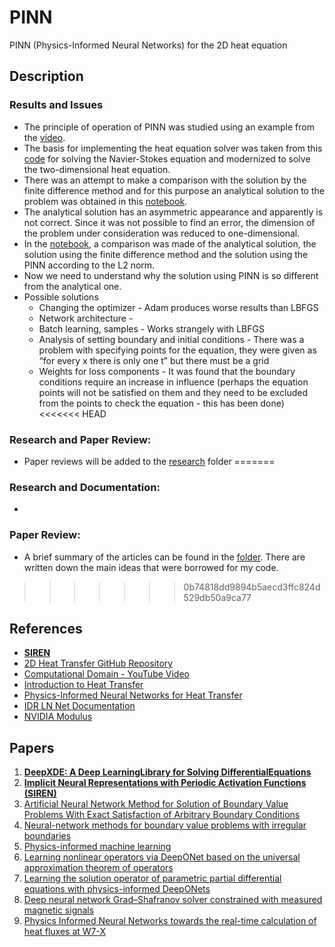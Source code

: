 # PINN
 PINN (Physics-Informed Neural Networks) for the 2D heat equation

## Description

### Results and Issues
   - The principle of operation of PINN was studied using an example from the [video](https://www.youtube.com/watch?v=G_hIppUWcsc&ab_channel=JousefMuradLITE).
   - The basis for implementing the heat equation solver was taken from this [code](https://github.com/Samson-Mano/2D_Heat_transfer) for solving the Navier-Stokes equation and modernized to solve the two-dimensional heat equation.
   - There was an attempt to make a comparison with the solution by the finite difference method and for this purpose an analytical solution to the problem was obtained in this [notebook](OscillatorAndHeat.ipynb).
   - The analytical solution has an asymmetric appearance and apparently is not correct. Since it was not possible to find an error, the dimension of the problem under consideration was reduced to one-dimensional.
   - In the [notebook](StationaryTest.ipynb), a comparison was made of the analytical solution, the solution using the finite difference method and the solution using the PINN according to the L2 norm.
   - Now we need to understand why the solution using PINN is so different from the analytical one.
   - Possible solutions
     * Changing the optimizer - Adam produces worse results than LBFGS
     * Network architecture - 
     * Batch learning, samples - Works strangely with LBFGS
     * Analysis of setting boundary and initial conditions - There was a problem with specifying points for the equation, they were given as “for every x there is only one t” but there must be a grid
     * Weights for loss components - It was found that the boundary conditions require an increase in influence (perhaps the equation points will not be satisfied on them and they need to be excluded from the points to check the equation - this has been done)
<<<<<<< HEAD
### Research and Paper Review:
   - Paper reviews will be added to the [research](research/) folder
=======
### Research and Documentation:
   - 

### Paper Review:
   - A brief summary of the articles can be found in the [folder](research/). There are written down the main ideas that were borrowed for my code.
>>>>>>> 0b74818dd9894b5aecd3ffc824d529db50a9ca77

## References
- [**SIREN**](https://github.com/vsitzmann/siren/tree/master)
- [2D Heat Transfer GitHub Repository](https://github.com/Samson-Mano/2D_Heat_transfer)
- [Computational Domain - YouTube Video](https://www.youtube.com/watch?v=ISp-hq6AH3Q&t=211s&ab_channel=ComputationalDomain)
- [Introduction to Heat Transfer](https://inductiva.ai/blog/article/heat-1-an-introduction)
- [Physics-Informed Neural Networks for Heat Transfer](https://inductiva.ai/blog/article/heat-2-pinn)
- [IDR LN Net Documentation](https://idrlnet.readthedocs.io/en/latest/index.html)
- [NVIDIA Modulus](https://developer.nvidia.com/modulus)

## Papers

1. [**DeepXDE: A Deep LearningLibrary for Solving DifferentialEquations**](https://epubs.siam.org/doi/epdf/10.1137/19M1274067)
2. [**Implicit Neural Representations with Periodic Activation Functions (SIREN)**](https://arxiv.org/abs/2006.09661)
3. [Artificial Neural Network Method for Solution of Boundary Value Problems With Exact Satisfaction of Arbitrary Boundary Conditions](https://ieeexplore.ieee.org/stamp/stamp.jsp?tp=&arnumber=5061501)
4. [Neural-network methods for boundary value problems with irregular boundaries](https://ieeexplore.ieee.org/stamp/stamp.jsp?tp=&arnumber=870037)
5. [Physics-informed machine learning](https://www.nature.com/articles/s42254-021-00314-5)
6. [Learning nonlinear operators via DeepONet based on the universal approximation theorem of operators](https://www.nature.com/articles/s42256-021-00302-5)
7. [Learning the solution operator of parametric partial differential equations with physics-informed DeepONets](https://www.science.org/doi/full/10.1126/sciadv.abi8605)
8. [Deep neural network Grad–Shafranov solver constrained with measured magnetic signals](https://iopscience.iop.org/article/10.1088/1741-4326/ab555f)
9. [Physics Informed Neural Networks towards the real-time calculation of heat fluxes at W7-X](https://www.sciencedirect.com/science/article/pii/S2352179123000406#b0040)